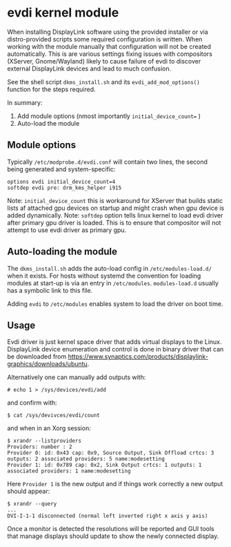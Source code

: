 # evdi kernel module
When installing DisplayLink software using the provided installer or via distro-provided scripts some required configuration is written. When working with the module manually that configuration will not be created automatically.
This is are various settings fixing issues with compositors (XServer, Gnome/Wayland) likely to cause failure of evdi to discover external DisplayLink devices and lead to much confusion.

See the shell script `dkms_install.sh` and its `evdi_add_mod_options()` function for the steps required.

In summary:

  1. Add module options (nmost importantly `initial_device_count=` )
  2. Auto-load the module

## Module options
Typically `/etc/modprobe.d/evdi.conf` will contain two lines, the second being generated and system-specific:
```
options evdi initial_device_count=4
softdep evdi pre: drm_kms_helper i915
```
Note: `initial_device_count` this is workaround for XServer that builds static lists af attached gpu devices on startup and might crash when gpu device is added dynamically.
Note: `softdep` option tells linux kernel to load evdi driver after primary gpu driver is loaded. This is to ensure that compositor will not attempt to use evdi driver as primary gpu.

## Auto-loading the module
The  `dkms_install.sh` adds the auto-load config in `/etc/modules-load.d/` when it exists. For hosts without systemd the convention for loading modules at start-up is via an entry in `/etc/modules`. `modules-load.d` usually has a symbolic link to this file.

Adding `evdi` to `/etc/modules` enables system to load the driver on boot time.

## Usage
Evdi driver is just kernel space driver that adds virtual displays to the Linux. DisplayLink device enumeration and control is done in binary driver that can be downloaded from https://www.synaptics.com/products/displaylink-graphics/downloads/ubuntu.

Alternatively one can manually add outputs with:
```
# echo 1 > /sys/devices/evdi/add
```
and confirm with:
```
$ cat /sys/devivces/evdi/count
```
and when in an Xorg session:
```
$ xrandr --listproviders
Providers: number : 2
Provider 0: id: 0x43 cap: 0x9, Source Output, Sink Offload crtcs: 3 outputs: 2 associated providers: 5 name:modesetting
Provider 1: id: 0x789 cap: 0x2, Sink Output crtcs: 1 outputs: 1 associated providers: 1 name:modesetting
```
Here `Provider 1` is the new output and if things work correctly a new output should appear:
```
$ xrandr --query
...
DVI-I-1-1 disconnected (normal left inverted right x axis y axis)
```
Once a monitor is detected the resolutions will be reported and GUI tools that manage displays should update to show the newly connected display.
